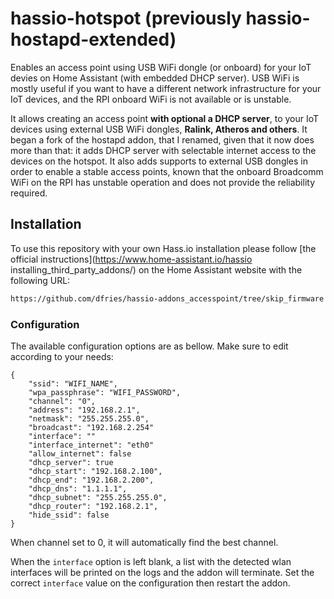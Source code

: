 # hassio-hotspot (previously hassio-hostapd-extended)
Enables an access point using USB WiFi dongle (or onboard) for your IoT devies on Home Assistant (with embedded DHCP server). USB WiFi is mostly useful if you want to have a different network infrastructure for your IoT devices, and the RPI onboard WiFi is not available or is unstable.

It allows creating an access point **with optional a DHCP server**, to your IoT devices using external USB WiFi dongles, **Ralink, Atheros and others**. It began a fork of the hostapd addon, that I renamed, given that it now does more than that: it adds DHCP server with selectable internet access to the devices on the hotspot. It also adds supports to external USB dongles in order to enable a stable access points, known that the onboard Broadcomm WiFi on the RPI has unstable operation and does not provide the reliability required.

## Installation

To use this repository with your own Hass.io installation please follow [the official instructions](https://www.home-assistant.io/hassio installing_third_party_addons/) on the Home Assistant website with the following URL:

```txt
https://github.com/dfries/hassio-addons_accesspoint/tree/skip_firmware
```

### Configuration

The available configuration options are as bellow. Make sure to edit
according to your needs:

```
{
    "ssid": "WIFI_NAME",
    "wpa_passphrase": "WIFI_PASSWORD",
    "channel": "0",
    "address": "192.168.2.1",
    "netmask": "255.255.255.0",
    "broadcast": "192.168.2.254"
    "interface": ""
    "interface_internet": "eth0"
    "allow_internet": false
    "dhcp_server": true
    "dhcp_start": "192.168.2.100",
    "dhcp_end": "192.168.2.200",
    "dhcp_dns": "1.1.1.1",
    "dhcp_subnet": "255.255.255.0",
    "dhcp_router": "192.168.2.1",
    "hide_ssid": false
}

```
When channel set to 0, it will automatically find the best channel. 

When the `interface` option is left blank, a list with the detected wlan
interfaces will be printed on the logs and the addon will terminate. Set
the correct `interface` value on the configuration then restart the addon.
